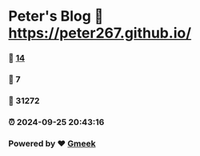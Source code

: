 # Peter's Blog :link: https://peter267.github.io/ 
### :page_facing_up: [14](https://peter267.github.io//tag.html) 
### :speech_balloon: 7 
### :hibiscus: 31272 
### :alarm_clock: 2024-09-25 20:43:16 
### Powered by :heart: [Gmeek](https://github.com/Meekdai/Gmeek)
